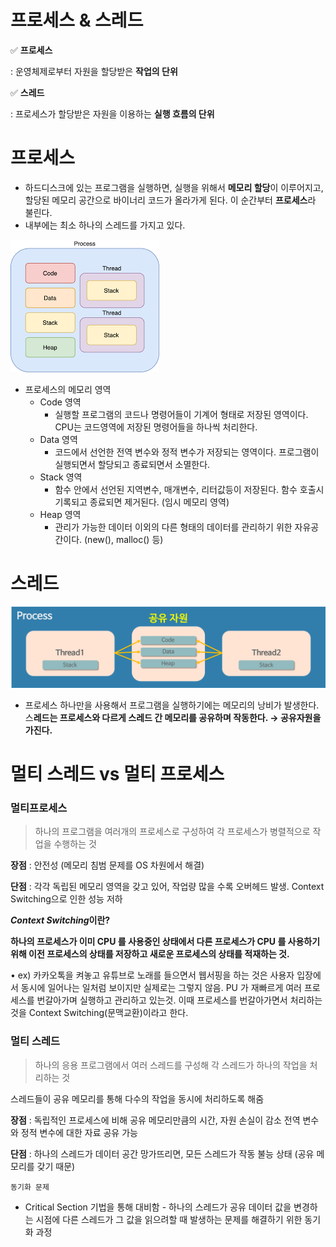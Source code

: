 # 프로세스 & 스레드

✅ **프로세스**

: 운영체제로부터 자원을 할당받은 **작업의 단위**

✅ **스레드**

: 프로세스가 할당받은 자원을 이용하는 **실행 흐름의 단위**

# 프로세스

- 하드디스크에 있는 프로그램을 실행하면, 실행을 위해서 **메모리 할당**이 이루어지고, 할당된 메모리 공간으로 바이너리 코드가 올라가게 된다. 이 순간부터 **프로세스**라 불린다.
- 내부에는 최소 하나의 스레드를 가지고 있다.

![](./image/process0.png)

- 프로세스의 메모리 영역
    - Code 영역
        - 실행할 프로그램의 코드나 명령어들이 기계어 형태로 저장된 영역이다. CPU는 코드영역에 저장된 명령어들을 하나씩 처리한다.
    - Data 영역
        - 코드에서 선언한 전역 변수와 정적 변수가 저장되는 영역이다. 프로그램이 실행되면서 할당되고 종료되면서 소멸한다.
    - Stack 영역
        - 함수 안에서 선언된 지역변수, 매개변수, 리터값등이 저장된다. 함수 호출시 기록되고 종료되면 제거된다. (임시 메모리 영역)
    - Heap 영역
        - 관리가 가능한 데이터 이외의 다른 형태의 데이터를 관리하기 위한 자유공간이다. (new(), malloc() 등)


# 스레드

![](./image/process1.png)

- 프로세스 하나만을 사용해서 프로그램을 실행하기에는 메모리의 낭비가 발생한다. 스**레드는 프로세스와 다르게 스레드 간 메모리를 공유하며 작동한다. → 공유자원을 가진다.**

# 멀티 스레드 vs 멀티 프로세스

### **멀티프로세스**

> 하나의 프로그램을 여러개의 프로세스로 구성하여 각 프로세스가 병렬적으로 작업을 수행하는 것
>

**장점** : 안전성 (메모리 침범 문제를 OS 차원에서 해결)

**단점** : 각각 독립된 메모리 영역을 갖고 있어, 작업량 많을 수록 오버헤드 발생. Context Switching으로 인한 성능 저하

***Context Switching*이란?**

**하나의 프로세스가 이미 CPU 를 사용중인 상태에서 다른 프로세스가 CPU 를 사용하기 위해 이전 프로세스의 상태를 저장하고 새로운 프로세스의 상태를 적재하는 것.**

• ex) 카카오톡을 켜놓고 유튜브로 노래를 들으면서 웹서핑을 하는 것은 사용자 입장에서 동시에 일어나는 일처럼 보이지만 실제로는 그렇지 않음. PU 가 재빠르게 여러 프로세스를 번갈아가며 실행하고 관리하고 있는것. 이때 프로세스를 번갈아가면서 처리하는 것을 Context Switching(문맥교환)이라고 한다.

### **멀티 스레드**

> 하나의 응용 프로그램에서 여러 스레드를 구성해 각 스레드가 하나의 작업을 처리하는 것
>

스레드들이 공유 메모리를 통해 다수의 작업을 동시에 처리하도록 해줌

**장점** : 독립적인 프로세스에 비해 공유 메모리만큼의 시간, 자원 손실이 감소 전역 변수와 정적 변수에 대한 자료 공유 가능

**단점** : 하나의 스레드가 데이터 공간 망가뜨리면, 모든 스레드가 작동 불능 상태 (공유 메모리를 갖기 때문)

    동기화 문제

- Critical Section 기법을 통해 대비함 - 하나의 스레드가 공유 데이터 값을 변경하는 시점에 다른 스레드가 그 값을 읽으려할 때 발생하는 문제를 해결하기 위한 동기화 과정